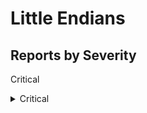 # Little Endians

## Reports by Severity

Critical

<details>

<summary>Critical</summary>

\* \[00000 - \\\[SC - Critical\\] Quantum Sybil Injection]\(00000-quantum-sybil-injection-bypass-evm-recursive-merkle-rehashing.md)

</details>
